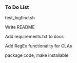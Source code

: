 ### To Do List
test_logfind.sh

Write README

Add requirements.txt to docs

Add RegEx functionality for CLAs

package code, make installable